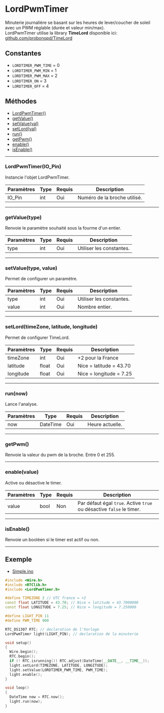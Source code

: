 
# LordPwmTimer 
Minuterie journalière se basant sur les heures de lever/coucher de soleil avec un PWM réglable (durée et valeur min/max).  
LordPwmTimer utilise la library **TimeLord** disponible ici: [github.com/probonopd/TimeLord](https://github.com/probonopd/TimeLord)

## Constantes
 * `LORDTIMER_PWM_TIME` = 0
 * `LORDTIMER_PWM_MIN` = 1
 * `LORDTIMER_PWM_MAX` = 2
 * `LORDTIMER_ON`  = 3
 * `LORDTIMER_OFF`  = 4

## Méthodes
* [LordPwmTimer()](#lordpwmtimerio_pin)
* [getValue()](#getvaluetype)
* [setValue(val)](#setvaluetype-value)
* [setLord(val)](#setlordtimezone-latitude-longitude)
* [run()](#runnow)
* [getPwm()](#getpwm)
* [enable()](#enablevalue)
* [isEnable()](#isenable)

-------------

### LordPwmTimer(IO_Pin)
 Instancie l'objet LordPwmTimer.
 
Paramètres	  | Type | Requis | Description
------------- | ---- | ------ | -----------
IO_Pin		  | int  | Oui	  | Numéro de la broche utilisé.


-------------

### getValue(type)
Renvoie le paramètre souhaité sous la fourme d'un entier.

Paramètres | Type | Requis | Description
---------- | ---- | ------ | -----------
type	   | int  | Oui	   | Utiliser les constantes.


-------------

### setValue(type, value)
Permet de configurer un paramètre.

Paramètres | Type | Requis | Description
---------- | ---- | ------ | -----------
type	   | int  | Oui	   | Utiliser les constantes.
value	   | int  | Oui	   | Nombre entier.


-------------

### setLord(timeZone, latitude, longitude)
Permet de configurer TimeLord.

Paramètres | Type | Requis | Description
---------- | ---- | ------ | -----------
timeZone	   | int  | Oui	   | +2 pour la France
latitude	   	   | float  | Oui	   | Nice = latitude = 43.70
longitude	       | float  | Oui	   | Nice = longitude = 7.25


-------------

### run(now)
Lance l'analyse.

Paramètres	  | Type | Requis | Description
------------- | ---- | ------ | -----------
now	  | DateTime  | Oui	  | Heure actuelle.


-------------

### getPwm()
Renvoie la valeur du pwm de la broche. Entre 0 et 255.


-------------

### enable(value)
Active ou désactive le timer.

Paramètres	  | Type | Requis | Description
------------- | ---- | ------ | -----------
value		  | bool | Non	  | Par défaut égal `true`. Active `true` ou désactive `false` le timer.


-------------

### isEnable()
Renvoie un booléen si le timer est actif ou non.


-------------
## Exemple
  * [Simple.ino](https://github.com/Artnod-Arduino/LordPwmTimer/blob/master/LordPwmTimer/examples/Simple/Simple.ino)

```c++
#include <Wire.h>
#include <RTClib.h>
#include <LordPwmTimer.h>

#define TIMEZONE 2 // UTC france = +2
const float LATITUDE = 43.70; // Nice = latitude = 43.7000000
const float LONGITUDE = 7.25; // Nice = longitude = 7.250000

#define LIGHT_PIN 11
#define PWM_TIME 900

RTC_DS1307 RTC; // declaration de l'horloge
LordPwmTimer light(LIGHT_PIN); // declaration de la minuterie

void setup()
{
  Wire.begin();
  RTC.begin();
  if (! RTC.isrunning()) RTC.adjust(DateTime(__DATE__, __TIME__));
  light.setLord(TIMEZONE, LATITUDE, LONGITUDE);
  light.setValue(LORDTIMER_PWM_TIME, PWM_TIME);
  light.enable();
}

void loop()
{
  DateTime now = RTC.now();
  light.run(now);
}
```
